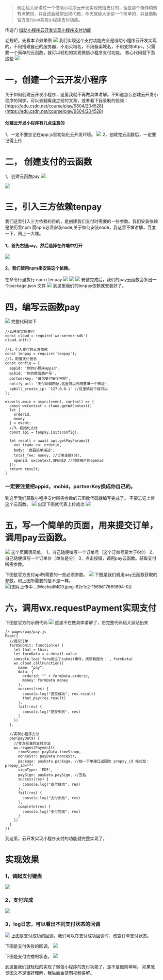 > 前面给大家讲过一个借助小程序云开发实现微信支付的，但是那个操作稍微有点繁琐，并且还会经常出现问题，今天就给大家讲一个简单的，并且借助官方支付api实现小程序支付功能。

传送门
[借助小程序云开发实现小程序支付功能](https://developers.weixin.qq.com/community/develop/article/doc/000ceae09288489c0e9886e6c59c13)

老规矩，先看本节效果图
![](https://imgconvert.csdnimg.cn/aHR0cHM6Ly91cGxvYWQtaW1hZ2VzLmppYW5zaHUuaW8vdXBsb2FkX2ltYWdlcy82MjczNzEzLWZjZTJmNGZmYThmOTJkOTkucG5n)
我们实现这个支付功能完全是借助小程序云开发实现的，不用搭建自己的服务器，不用买域名，不用备案域名，不用支持https。只需要一个简单的云函数，就可以轻松的实现微信小程序支付功能。
核心代码就下面这些
![](https://imgconvert.csdnimg.cn/aHR0cHM6Ly91cGxvYWQtaW1hZ2VzLmppYW5zaHUuaW8vdXBsb2FkX2ltYWdlcy82MjczNzEzLTc0MzNmYmEzYjc5MmJiMjgucG5n)
# 一，创建一个云开发小程序
关于如何创建云开发小程序，这里我就不再做具体讲解。不知道怎么创建云开发小程序的同学，可以去翻看我之前的文章，或者看下我录制的视频：[https://edu.csdn.net/course/play/9604/204528](https://edu.csdn.net/course/play/9604/204528)
#### 创建云开发小程序有几点注意的
1，一定不要忘记在app.js里初始化云开发环境。
![](https://imgconvert.csdnimg.cn/aHR0cHM6Ly91cGxvYWQtaW1hZ2VzLmppYW5zaHUuaW8vdXBsb2FkX2ltYWdlcy82MjczNzEzLWM0MzY1NjdjMzM2OGFjNzQucG5n)
2，创建完云函数后，一定要记得上传

# 二， 创建支付的云函数 
1，创建云函数pay
![](https://imgconvert.csdnimg.cn/aHR0cHM6Ly91cGxvYWQtaW1hZ2VzLmppYW5zaHUuaW8vdXBsb2FkX2ltYWdlcy82MjczNzEzLTMyMzAyYWRlMzA1YjhhMTgucG5n)

![](https://imgconvert.csdnimg.cn/aHR0cHM6Ly91cGxvYWQtaW1hZ2VzLmppYW5zaHUuaW8vdXBsb2FkX2ltYWdlcy82MjczNzEzLThlYTQ3ZmZhMGI0Y2ZmY2EucG5n)

# 三，引入三方依赖tenpay
我们这里引入三方依赖的目的，是创建我们支付时需要的一些参数。我们安装依赖是使用里npm 而npm必须安装node,关于如何安装node，我这里不做讲解，百度一下，网上一大堆。
#### 1，首先右键pay，然后选择在终端中打开
![](https://imgconvert.csdnimg.cn/aHR0cHM6Ly91cGxvYWQtaW1hZ2VzLmppYW5zaHUuaW8vdXBsb2FkX2ltYWdlcy82MjczNzEzLTg4ODEwMzA0OTllYmU1Y2UucG5n)
#### 2，我们使用npm来安装这个依赖。
在命令行里执行  npm i tenpay
![](https://imgconvert.csdnimg.cn/aHR0cHM6Ly91cGxvYWQtaW1hZ2VzLmppYW5zaHUuaW8vdXBsb2FkX2ltYWdlcy82MjczNzEzLWM2MWNiMWNiNTg4MGM0NzUucG5n)
![](https://imgconvert.csdnimg.cn/aHR0cHM6Ly91cGxvYWQtaW1hZ2VzLmppYW5zaHUuaW8vdXBsb2FkX2ltYWdlcy82MjczNzEzLWNkMzRjNjNlMzllNjQyN2YucG5n)
![](https://imgconvert.csdnimg.cn/aHR0cHM6Ly91cGxvYWQtaW1hZ2VzLmppYW5zaHUuaW8vdXBsb2FkX2ltYWdlcy82MjczNzEzLTc2ODcxMjMzNzQ4NWJmNjcucG5n)
安装完成后，我们的pay云函数会多出一个package.json 文件
![](https://imgconvert.csdnimg.cn/aHR0cHM6Ly91cGxvYWQtaW1hZ2VzLmppYW5zaHUuaW8vdXBsb2FkX2ltYWdlcy82MjczNzEzLTdlOTIzNmQ4OTgzZWJiMjEucG5n)
到这里我们的tenpay依赖就安装好了。

# 四，编写云函数pay
![](https://imgconvert.csdnimg.cn/aHR0cHM6Ly91cGxvYWQtaW1hZ2VzLmppYW5zaHUuaW8vdXBsb2FkX2ltYWdlcy82MjczNzEzLWNkMzZmOTA4NGZhZGE0OTIucG5n)
完整代码如下
```
//云开发实现支付
const cloud = require('wx-server-sdk')
cloud.init()

//1，引入支付的三方依赖
const tenpay = require('tenpay');
//2，配置支付信息
const config = {
  appid: '你的小程序appid', 
  mchid: '你的微信商户号',
  partnerKey: '微信支付安全密钥', 
  notify_url: '支付回调网址,这里可以先随意填一个网址', 
  spbill_create_ip: '127.0.0.1' //这里填这个就可以
};

exports.main = async(event, context) => {
  const wxContext = cloud.getWXContext()
  let {
    orderid,
    money
  } = event;
  //3，初始化支付
  const api = tenpay.init(config);

  let result = await api.getPayParams({
    out_trade_no: orderid,
    body: '商品简单描述',
    total_fee: money, //订单金额(分),
    openid: wxContext.OPENID //付款用户的openid
  });
  return result;
}
```
### 一定要注意把appid，mchid，partnerKey换成你自己的。
到这里我们获取小程序支付所需参数的云函数代码就编写完成了。
不要忘记上传这个云函数。
![](https://imgconvert.csdnimg.cn/aHR0cHM6Ly91cGxvYWQtaW1hZ2VzLmppYW5zaHUuaW8vdXBsb2FkX2ltYWdlcy82MjczNzEzLWJhOTljYTZmZTMzNDAxZWMucG5n)
出现下图就代表上传成功
![](https://imgconvert.csdnimg.cn/aHR0cHM6Ly91cGxvYWQtaW1hZ2VzLmppYW5zaHUuaW8vdXBsb2FkX2ltYWdlcy82MjczNzEzLTYxMzNkNjFiYzMwMGRhYzQucG5n)

# 五，写一个简单的页面，用来提交订单，调用pay云函数。
![](https://imgconvert.csdnimg.cn/aHR0cHM6Ly91cGxvYWQtaW1hZ2VzLmppYW5zaHUuaW8vdXBsb2FkX2ltYWdlcy82MjczNzEzLWVlOTc0YWVjYWRhNDhmN2MucG5n)
这个页面很简单，
1，自己随便编写一个订单号（这个订单号要大于6位）
2，自己随便填写一个订单价（单位是分）
3，点击按钮，调用pay云函数。获取支付所需参数。

下图是官方支付api所需要的一些必须参数。
![](https://imgconvert.csdnimg.cn/aHR0cHM6Ly91cGxvYWQtaW1hZ2VzLmppYW5zaHUuaW8vdXBsb2FkX2ltYWdlcy82MjczNzEzLTI3MDhiNzQ3NTQwOTE5OWIucG5n)
下图是我们调用pay云函数获取的参数，和上图所需要的是不是一样。
![[图片上传中...(WechatIMG9.jpeg-82c1c2-1565617669894-0)]
](https://upload-images.jianshu.io/upload_images/6273713-d94c566dd744f128.png?imageMogr2/auto-orient/strip%7CimageView2/2/w/1240)


# 六，调用wx.requestPayment实现支付
下图是官方的示例代码
![](https://imgconvert.csdnimg.cn/aHR0cHM6Ly91cGxvYWQtaW1hZ2VzLmppYW5zaHUuaW8vdXBsb2FkX2ltYWdlcy82MjczNzEzLTAwZTkzMTU1OTBlNGUxNGMucG5n)
这里不在做具体讲解了，把完整代码给大家贴出来
```
// pages/pay/pay.js
Page({
  //提交订单
  formSubmit: function(e) {
    let that = this;
    let formData = e.detail.value
    console.log('form发生了submit事件，携带数据为：', formData)
    wx.cloud.callFunction({
      name: "pay",
      data: {
        orderid: "" + formData.orderid,
        money: formData.money
      },
      success(res) {
        console.log("提交成功", res.result)
        that.pay(res.result)
      },
      fail(res) {
        console.log("提交失败", res)
      }
    })
  },

  //实现小程序支付
  pay(payData) {
    //官方标准的支付方法
    wx.requestPayment({
      timeStamp: payData.timeStamp,
      nonceStr: payData.nonceStr,
      package: payData.package, //统一下单接口返回的 prepay_id 格式如：prepay_id=***
      signType: 'MD5',
      paySign: payData.paySign, //签名
      success(res) {
        console.log("支付成功", res)
      },
      fail(res) {
        console.log("支付失败", res)
      },
      complete(res) {
        console.log("支付完成", res)
      }
    })
  }
})
```
到这里，云开发实现小程序支付的功能就完整实现了。
# 实现效果
### 1，调起支付键盘
![](https://imgconvert.csdnimg.cn/aHR0cHM6Ly91cGxvYWQtaW1hZ2VzLmppYW5zaHUuaW8vdXBsb2FkX2ltYWdlcy82MjczNzEzLWIyMGJlY2I0OWU2ZmQyNmUucG5n)
### 2，支付完成
![](https://imgconvert.csdnimg.cn/aHR0cHM6Ly91cGxvYWQtaW1hZ2VzLmppYW5zaHUuaW8vdXBsb2FkX2ltYWdlcy82MjczNzEzLWIyYTgyNjZmZGM4M2VkYzMucG5n)

### 3，log日志，可以看出不同支付状态的回调
![](https://imgconvert.csdnimg.cn/aHR0cHM6Ly91cGxvYWQtaW1hZ2VzLmppYW5zaHUuaW8vdXBsb2FkX2ltYWdlcy82MjczNzEzLTNhMWZjYTczYjY1MDc0MmUucG5n)
上图是支付成功的回调，我们可以在支付成功回调时，改变订单支付状态。

下图是支付失败的回调，
![](https://imgconvert.csdnimg.cn/aHR0cHM6Ly91cGxvYWQtaW1hZ2VzLmppYW5zaHUuaW8vdXBsb2FkX2ltYWdlcy82MjczNzEzLTFiMzA2YTliMzViMjkyZTAucG5n)

下图是支付完成的状态。
![](https://imgconvert.csdnimg.cn/aHR0cHM6Ly91cGxvYWQtaW1hZ2VzLmppYW5zaHUuaW8vdXBsb2FkX2ltYWdlcy82MjczNzEzLTkwNmY2NDQwN2JlNjJjNGMucG5n)

到这里我们就轻松的实现了微信小程序的支付功能了。是不是很简单啊。
如果感觉图文不是很好理解，我后面会录制视频讲解。


















